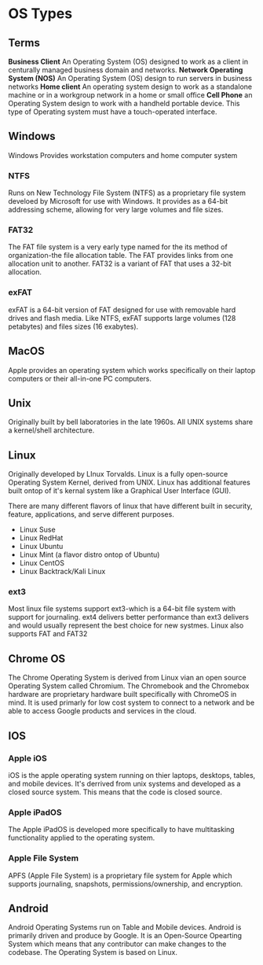 # OS Types

## Terms

**Business Client** An Operating System (OS) designed to work as a client in centurally managed business domain and networks.
**Network Operating System (NOS)** An Operating System (OS) design to run servers in business networks
**Home client** An operating system design to work as a standalone machine or in a workgroup network in a home or small office
**Cell Phone** an Operating System design to work with a handheld portable device. This type of Operating system must have a touch-operated interface.

## Windows 

Windows Provides workstation computers and home computer system

### NTFS

Runs on New Technology File System (NTFS) as a proprietary file system develoed by Microsoft for use with Windows. It provides as a 64-bit addressing scheme, allowing for very large volumes and file sizes.

### FAT32

The FAT file system is a very early type named for the its method of organization-the file allocation table. The FAT provides links from one allocation unit to another. FAT32 is a variant of FAT that uses a 32-bit allocation.

### exFAT

exFAT is a 64-bit version of FAT designed for use with removable hard drives and flash media. Like NTFS, exFAT supports large volumes (128 petabytes) and files sizes (16 exabytes).

## MacOS

Apple provides an operating system which works specifically on their laptop computers or their all-in-one PC computers.

## Unix

Originally built by bell laboratories in the late 1960s. All UNIX systems share a kernel/shell architecture.

## Linux

Originally developed by LInux Torvalds. Linux is a fully open-source Operating System Kernel, derived from UNIX. Linux has additional features built ontop of it's kernal system like a Graphical User Interface (GUI).

There are many different flavors of linux that have different built in security, feature, applications, and serve different purposes.

- Linux Suse
- Linux RedHat
- Linux Ubuntu
- Linux Mint (a flavor distro ontop of Ubuntu)
- Linux CentOS
- Linux Backtrack/Kali Linux

### ext3

Most linux file systems support ext3-which is a 64-bit file system with support for journaling. ext4 delivers better performance than ext3 delivers and would usually represent the best choice for new systmes. Linux also supports FAT and FAT32

## Chrome OS

The Chrome Operating System is derived from Linux vian an open source Operating System called Chromium. The Chromebook and the Chromebox hardware are proprietary hardware built specifically with ChromeOS in mind. It is used primarly for low cost system to connect to a network and be able to access Google products and services in the cloud.

## IOS

### Apple iOS

iOS is the apple operating system running on thier laptops, desktops, tables, and mobile devices. It's derrived from unix systems and developed as a closed source system. This means that the code is closed source. 

### Apple iPadOS

The Apple iPadOS is developed more specifically to have multitasking functionality applied to the operating system.

### Apple File System

APFS (Apple File System) is a proprietary file system for Apple which supports journaling, snapshots, permissions/ownership, and encryption.

## Android

Android Operating Systems run on Table and Mobile devices. Android is primarily driven and produce by Google. It is an Open-Source Opearting System which means that any contributor can make changes to the codebase. The Operating System is based on Linux.

